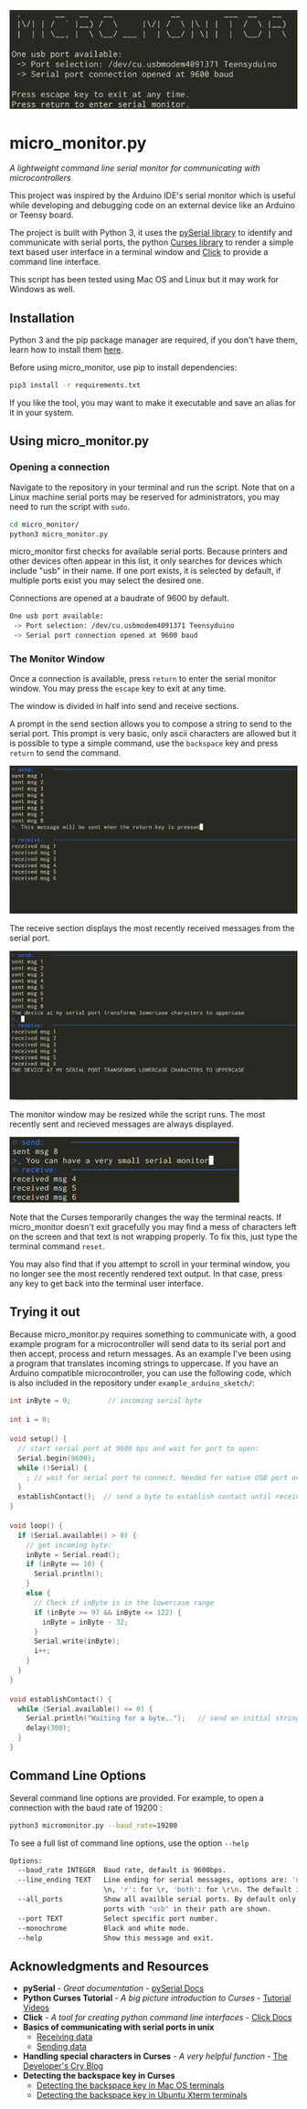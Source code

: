 ![micro_monitor_title](img/micro_monitor_title.png)

# micro_monitor.py

*A lightweight command line serial monitor for communicating with microcontrollers*

This project was inspired by the Arduino IDE's serial monitor which is useful while developing and debugging code on an external device like an Arduino or Teensy board.

The project is built with Python 3, it uses the [pySerial library](https://github.com/pyserial/) to identify and communicate with serial ports, the python [Curses library](https://docs.python.org/3/library/curses.html#module-curses) to render a simple text based user interface in a terminal window and [Click](https://click.palletsprojects.com/en/7.x/) to provide a command line interface.

This script has been tested using Mac OS and Linux but it may work for Windows as well.

## Installation

Python 3 and the pip package manager are required, if you don't have them, learn how to install them [here](https://docs.python-guide.org/starting/installation/).

Before using micro_monitor, use pip to install dependencies:

```bash
pip3 install -r requirements.txt
```

If you like the tool, you may want to make it executable and save an alias for it in your system.

## Using micro_monitor.py

### Opening a connection

Navigate to the repository in your terminal and run the script. Note that on a Linux machine serial ports may be reserved for administrators, you may need to run the script with `sudo`.

```bash
cd micro_monitor/
python3 micro_monitor.py
```

micro_monitor first checks for available serial ports. Because printers and other devices often appear in this list, it only searches for devices which include "usb" in their name. If one port exists, it is selected by default, if multiple ports exist you may select the desired one.

Connections are opened at a baudrate of 9600 by default.

```bash
One usb port available:
 -> Port selection: /dev/cu.usbmodem4091371 Teensyduino
 -> Serial port connection opened at 9600 baud
```

### The Monitor Window

Once a connection is available, press `return` to enter the serial monitor window. You may press the `escape` key to exit at any time.

The window is divided in half into send and receive sections.

A prompt in the send section allows you to compose a string to send to the serial port. This prompt is very basic, only ascii characters are allowed but it is possible to type a simple command, use the `backspace` key and press `return` to send the command. 

![micro_monitor_1](img/micro_monitor_1.png)

The receive section displays the most recently received messages from the serial port.

![micro_monitor_2](img/micro_monitor_2.png)

The monitor window may be resized while the script runs. The most recently sent and recieved messages are always displayed.

![micro_monitor_small](img/micro_monitor_small.png)

Note that the Curses temporarily changes the way the terminal reacts. If micro_monitor doesn't exit gracefully you may find a mess of characters left on the screen and that text is not wrapping properly. To fix this, just type the terminal command `reset`. 

You may also find that if you attempt to scroll in your terminal window, you no longer see the most recently rendered text output. In that case, press any key to get back into the terminal user interface.

## Trying it out

Because micro_monitor.py requires something to communicate with, a good example program for a microcontroller will send data to its serial port and then accept, process and return messages. As an example I've been using a program that translates incoming strings to uppercase. If you have an Arduino compatible microcontroller, you can use the following code, which is also included in the repository under `example_arduino_sketch/`:

```cpp
int inByte = 0;         // incoming serial byte

int i = 0;

void setup() {
  // start serial port at 9600 bps and wait for port to open:
  Serial.begin(9600);
  while (!Serial) {
    ; // wait for serial port to connect. Needed for native USB port only
  }
  establishContact();  // send a byte to establish contact until receiver responds
}

void loop() {
  if (Serial.available() > 0) {
    // get incoming byte:
    inByte = Serial.read();
    if (inByte == 10) {
      Serial.println();
    }
    else {
      // Check if inByte is in the lowercase range
      if (inByte >= 97 && inByte <= 122) {
        inByte = inByte - 32;
      }
      Serial.write(inByte);
      i++;
    }
  }
}

void establishContact() {
  while (Serial.available() <= 0) {
    Serial.println("Waiting for a byte..");   // send an initial string
    delay(300);
  }
}
```

## Command Line Options

Several command line options are provided. For example, to open a connection with the baud rate of 19200 :

```bash
python3 micromonitor.py --baud_rate=19200
```

To see a full list of command line options, use the option `--help`

```bash
Options:
  --baud_rate INTEGER  Baud rate, default is 9600bps.
  --line_ending TEXT   Line ending for serial messages, options are: 'n': for
                       \n, 'r': for \r, 'both': for \r\n. The default is 'n'.
  --all_ports          Show all availble serial ports. By default only serial
                       ports with "usb" in their path are shown.
  --port TEXT          Select specific port number.
  --monochrome         Black and white mode.
  --help               Show this message and exit.
```



## Acknowledgments and Resources

* **pySerial**  - *Great documentation* - [pySerial Docs](https://pythonhosted.org/pyserial/)
* **Python Curses Tutorial** - *A big picture introduction to Curses* - [Tutorial Videos](https://www.youtube.com/channel/UCXCA0fPu6uPjWv9p4uUrpEQ)
* **Click** - *A tool for creating python command line interfaces* - [Click Docs](https://click.palletsprojects.com/en/7.x/)
* **Basics of communicating with serial ports in unix**
  * [Receiving data](https://arduino.stackexchange.com/questions/19002/use-unix-terminal-instead-of-the-monitor-on-arduino-ide)
  * [Sending data](https://stackoverflow.com/questions/32018993/how-can-i-send-a-byte-array-to-a-serial-port-using-python)
* **Handling special characters in Curses** - *A very helpful function* - [The Developer's Cry Blog](http://devcry.heiho.net/html/2016/20160228-curses-practices.html)
* **Detecting the backspace key in Curses**
  * [Detecting the backspace key in Mac OS terminals](https://stackoverflow.com/questions/47481955/python-curses-detecting-the-backspace-key?rq=1)
  * [Detecting the backspace key in Ubuntu Xterm terminals](https://stackoverflow.com/questions/44943249/detecting-key-backspace-in-ncurses)